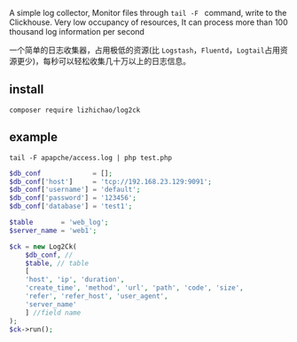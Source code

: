 
A simple log collector, Monitor files through `tail -F ` command, write to the Clickhouse.
Very low occupancy of resources, It can process more than 100 thousand log information per second

一个简单的日志收集器，占用极低的资源(比 `Logstash`，`Fluentd`，`Logtail`占用资源更少)，每秒可以轻松收集几十万以上的日志信息。

## install

`composer require lizhichao/log2ck`

## example

`tail -F apapche/access.log | php test.php`

```php
$db_conf             = [];
$db_conf['host']     = 'tcp://192.168.23.129:9091';
$db_conf['username'] = 'default';
$db_conf['password'] = '123456';
$db_conf['database'] = 'test1';

$table       = 'web_log';
$server_name = 'web1';

$ck = new Log2Ck(
    $db_conf, // 
    $table, // table 
    [
    'host', 'ip', 'duration', 
    'create_time', 'method', 'url', 'path', 'code', 'size', 
    'refer', 'refer_host', 'user_agent', 
    'server_name'
    ] //field name
);
$ck->run();

```


